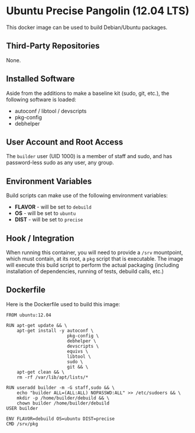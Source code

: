 Ubuntu Precise Pangolin (12.04 LTS)
===================================

This docker image can be used to build Debian/Ubuntu packages.

Third-Party Repositories
------------------------

None.

Installed Software
------------------

Aside from the additions to make a baseline kit (sudo, git, etc.), the following software is loaded:

- autoconf / libtool / devscripts
- pkg-config
- debhelper

User Account and Root Access
----------------------------

The `builder` user (UID 1000) is a member of staff and sudo, and has password-less sudo as any user, any group.

Environment Variables
---------------------

Build scripts can make use of the following environment variables:

- **FLAVOR** - will be set to `debuild`
- **OS** - will be set to `ubuntu`
- **DIST** - will be set to `precise`

Hook / Integration
------------------

When running this container, you will need to provide a `/srv` mountpoint, which must contain, at its root, a `pkg` script that is executable.  The image will execute this build script to perform the actual packaging (including installation of dependencies, running of tests, debuild calls, etc.)

Dockerfile
----------

Here is the Dockerfile used to build this image:

    FROM ubuntu:12.04

    RUN apt-get update && \
        apt-get install -y autoconf \
                           pkg-config \
                           debhelper \
                           devscripts \
                           equivs \
                           libtool \
                           sudo \
                           git && \
        apt-get clean && \
        rm -rf /var/lib/apt/lists/*

    RUN useradd builder -m -G staff,sudo && \
        echo "builder ALL=(ALL:ALL) NOPASSWD:ALL" >> /etc/sudoers && \
        mkdir -p /home/builder/debuild && \
        chown builder /home/builder/debuild
    USER builder

    ENV FLAVOR=debuild OS=ubuntu DIST=precise
    CMD /srv/pkg
